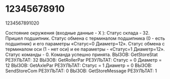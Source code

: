 # 12345678910
1234567891020

Состояние окружения (входные данные - X ):
Статус склада - 32. Пришел подшипник.
Статус обмена с терминалом подшипника (0 - есть подшипник) и его параметры  «Статус=0 Диаметр=12».
Статус обмена с терминалом оси (1 - нет оси) и ее параметры - «Статус=1 Диаметр=12».
Статус команды - 0. Команда успешно принята.
ВЫЗОВ: GetStoreStat
РЕЗУЛЬТАТ: 32
ВЫЗОВ: GetRollerPar
РЕЗУЛЬТАТ: Статус = 0 Диаметр = 12
ВЫЗОВ: GetAxlePar
РЕЗУЛЬТАТ: Статус = 1 Диаметр = 0
ВЫЗОВ: SendStoreCom
РЕЗУЛЬТАТ: 0
ВЫЗОВ: GetStoreMessage
РЕЗУЛЬТАТ: 1

